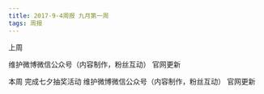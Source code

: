 ```yaml
---
title: 2017-9-4周报 九月第一周
tags: 周报
---
```

上周

维护微博微信公众号（内容制作，粉丝互动）
官网更新

本周
完成七夕抽奖活动
维护微博微信公众号（内容制作，粉丝互动）
官网更新
